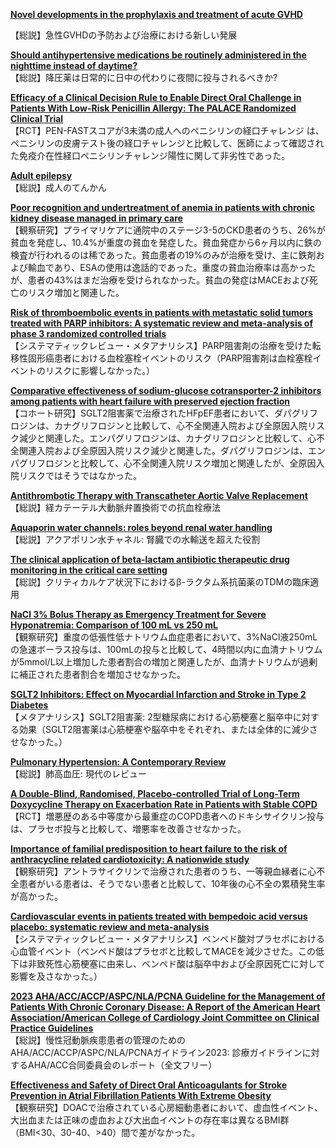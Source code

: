 [**Novel developments in the prophylaxis and treatment of acute GVHD**](https://pubmed.ncbi.nlm.nih.gov/37471585/)  

【総説】急性GVHDの予防および治療における新しい発展

[**Should antihypertensive medications be routinely administered in the nighttime instead of daytime?**](https://pubmed.ncbi.nlm.nih.gov/37451389/)  
【総説】降圧薬は日常的に日中の代わりに夜間に投与されるべきか?

[**Efficacy of a Clinical Decision Rule to Enable Direct Oral Challenge in Patients With Low-Risk Penicillin Allergy: The PALACE Randomized Clinical Trial**](https://pubmed.ncbi.nlm.nih.gov/37459086/)  
【RCT】PEN-FASTスコアが3未満の成人へのペニシリンの経口チャレンジ は、ペニシリンの皮膚テスト後の経口チャレンジと比較して、医師によって確認された免疫介在性経口ペニシリンチャレンジ陽性に関して非劣性であった。

[**Adult epilepsy**](https://pubmed.ncbi.nlm.nih.gov/37459868/)  
【総説】成人のてんかん

[**Poor recognition and undertreatment of anemia in patients with chronic kidney disease managed in primary care**](https://pubmed.ncbi.nlm.nih.gov/37463872/)  
【観察研究】プライマリケアに通院中のステージ3-5のCKD患者のうち、26%が貧血を発症し、10.4%が重度の貧血を発症した。貧血発症から6ヶ月以内に鉄の検査が行われるのは稀であった。貧血患者の19%のみが治療を受け、主に鉄剤および輸血であり、ESAの使用は逸話的であった。重度の貧血治療率は高かったが、患者の43%はまだ治療を受けられなかった。貧血の発症はMACEおよび死亡のリスク増加と関連した。

[**Risk of thromboembolic events in patients with metastatic solid tumors treated with PARP inhibitors: A systematic review and meta-analysis of phase 3 randomized controlled trials**](https://pubmed.ncbi.nlm.nih.gov/37473517/)  
【システマティックレビュー・メタアナリシス】PARP阻害剤の治療を受けた転移性固形癌患者における血栓塞栓イベントのリスク（PARP阻害剤は血栓塞栓イベントのリスクに影響しなかった。）

[**Comparative effectiveness of sodium-glucose cotransporter-2 inhibitors among patients with heart failure with preserved ejection fraction**](https://pubmed.ncbi.nlm.nih.gov/37459069/)  
【コホート研究】SGLT2阻害薬で治療されたHFpEF患者において、ダパグリフロジンは、カナグリフロジンと比較して、心不全関連入院および全原因入院リスク減少と関連した。エンパグリフロジンは、カナグリフロジンと比較して、心不全関連入院および全原因入院リスク減少と関連した。ダパグリフロジンは、エンパグリフロジンと比較して、心不全関連入院リスク増加と関連したが、全原因入院リスクではそうではなかった。

[**Antithrombotic Therapy with Transcatheter Aortic Valve Replacement**](https://pubmed.ncbi.nlm.nih.gov/37464970/)  
【総説】経カテーテル大動脈弁置換術での抗血栓療法

[**Aquaporin water channels: roles beyond renal water handling**](https://pubmed.ncbi.nlm.nih.gov/37460759/)  
【総説】アクアポリン水チャネル: 腎臓での水輸送を超えた役割

[**The clinical application of beta-lactam antibiotic therapeutic drug monitoring in the critical care setting**](https://pubmed.ncbi.nlm.nih.gov/37466209/)  
【総説】クリティカルケア状況下におけるβ-ラクタム系抗菌薬のTDMの臨床適用

[**NaCl 3% Bolus Therapy as Emergency Treatment for Severe Hyponatremia: Comparison of 100 mL vs 250 mL**](https://pubmed.ncbi.nlm.nih.gov/36808420/)  
【観察研究】重度の低張性低ナトリウム血症患者において、3%NaCl液250mLの急速ボーラス投与は、100mLの投与と比較して、4時間以内に血清ナトリウムが5mmol/L以上増加した患者割合の増加と関連したが、血清ナトリウムが過剰に補正された患者割合を増加させなかった。

[**SGLT2 Inhibitors: Effect on Myocardial Infarction and Stroke in Type 2 Diabetes**](https://pubmed.ncbi.nlm.nih.gov/36856812/)  
【メタアナリシス】SGLT2阻害薬: 2型糖尿病における心筋梗塞と脳卒中に対する効果（SGLT2阻害薬は心筋梗塞や脳卒中をそれぞれ、または全体的に減少させなかった。）

[**Pulmonary Hypertension: A Contemporary Review**](https://pubmed.ncbi.nlm.nih.gov/37450768/)  
【総説】肺高血圧: 現代のレビュー

[**A Double-Blind, Randomised, Placebo-controlled Trial of Long-Term Doxycycline Therapy on Exacerbation Rate in Patients with Stable COPD**](https://pubmed.ncbi.nlm.nih.gov/37450935/)  
【RCT】増悪歴のある中等度から最重症のCOPD患者へのドキシサイクリン投与は、プラセボ投与と比較して、増悪率を改善させなかった。

[**Importance of familial predisposition to heart failure to the risk of anthracycline related cardiotoxicity: A nationwide study**](https://pubmed.ncbi.nlm.nih.gov/37453730/)  
【観察研究】アントラサイクリンで治療された患者のうち、一等親血縁者に心不全患者がいる患者は、そうでない患者と比較して、10年後の心不全の累積発生率が高かった。

[**Cardiovascular events in patients treated with bempedoic acid versus placebo: systematic review and meta-analysis**](https://pubmed.ncbi.nlm.nih.gov/37463824/)  
【システマティックレビュー・メタアナリシス】ベンペド酸対プラセボにおける心血管イベント（ベンペド酸はプラセボと比較してMACEを減少させた。この低下は非致死性心筋梗塞に由来し、ベンペド酸は脳卒中および全原因死亡に対して影響を及さなかった。）

[**2023 AHA/ACC/ACCP/ASPC/NLA/PCNA Guideline for the Management of Patients With Chronic Coronary Disease: A Report of the American Heart Association/American College of Cardiology Joint Committee on Clinical Practice Guidelines**](https://pubmed.ncbi.nlm.nih.gov/37471501/)  
【総説】慢性冠動脈疾患患者の管理のためのAHA/ACC/ACCP/ASPC/NLA/PCNAガイドライン2023: 診療ガイドラインに対するAHA/ACC合同委員会のレポート（全文フリー）

[**Effectiveness and Safety of Direct Oral Anticoagulants for Stroke Prevention in Atrial Fibrillation Patients With Extreme Obesity**](https://pubmed.ncbi.nlm.nih.gov/37473672/)  
【観察研究】DOACで治療されている心房細動患者において、虚血性イベント、大出血または正味の虚血および大出血イベントの存在率は異なるBMI群（BMI<30、30-40、>40）間で差がなかった。
